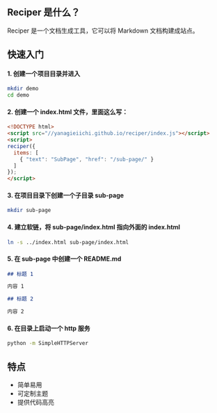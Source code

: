 ## Reciper 是什么？

Reciper 是一个文档生成工具，它可以将 Markdown 文档构建成站点。

## 快速入门

#### 1. 创建一个项目目录并进入

```bash
mkdir demo
cd demo
```

#### 2. 创建一个 index.html 文件，里面这么写：

```html
<!DOCTYPE html>
<script src="//yanagieiichi.github.io/reciper/index.js"></script>
<script>
reciper({
  items: [
    { "text": "SubPage", "href": "/sub-page/" }
  ]
});
</script>
```

#### 3. 在项目目录下创建一个子目录 sub-page

```bash
mkdir sub-page
```

#### 4. 建立软链，将 sub-page/index.html 指向外面的 index.html

```bash
ln -s ../index.html sub-page/index.html
```

#### 5. 在 sub-page 中创建一个 README.md

```markdown
## 标题 1

内容 1

## 标题 2

内容 2
```

#### 6. 在目录上启动一个 http 服务

```bash
python -m SimpleHTTPServer
```

## 特点

* 简单易用
* 可定制主题
* 提供代码高亮

